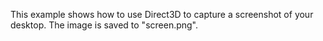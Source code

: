 This example shows how to use Direct3D to capture a screenshot of your desktop.
The image is saved to "screen.png".
